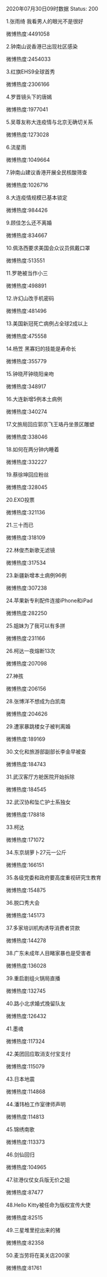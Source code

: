 2020年07月30日09时数据
Status: 200

1.张雨绮 我看男人的眼光不是很好

微博热度:4491058

2.钟南山说香港已出现社区感染

微博热度:2454033

3.红旗EHS9全球首秀

微博热度:2306166

4.罗晋镜头下的唐嫣

微博热度:1977041

5.吴尊友称大连疫情与北京无确切关系

微博热度:1273028

6.流星雨

微博热度:1049664

7.钟南山建议香港开展全民核酸筛查

微博热度:1026716

8.大连疫情规模已基本锁定

微博热度:984426

9.顾佳怎么还不离婚

微博热度:834667

10.佩洛西要求美国会众议员佩戴口罩

微博热度:513551

11.罗艳被当作小三

微博热度:498891

12.许幻山改手机密码

微博热度:481496

13.美国新冠死亡病例占全球2成以上

微博热度:475558

14.杨笠 黑寡妇的技能是寿命长

微博热度:355779

15.钟晓芹钟晓阳亲吻

微博热度:348917

16.大连新增5例本土病例

微博热度:340274

17.文旅局回应郭京飞王珞丹坐景区雕塑

微博热度:338046

18.如何在两分钟内睡着

微博热度:332227

19.蔡徐坤回应粉丝

微博热度:328045

20.EXO投票

微博热度:321136

21.三十而已

微博热度:318109

22.林俊杰新歌无滤镜

微博热度:317534

23.新疆新增本土病例96例

微博热度:307238

24.苹果新专利配件连接iPhone和iPad

微博热度:282250

25.姐妹为了我可以有多拼

微博热度:231166

26.柯达一夜熔断13次

微博热度:207098

27.神孩

微博热度:206156

28.张博洋不想成为白凯南

微博热度:204626

29.遭家暴跳楼女子被判离婚

微博热度:189169

30.文化和旅游部副部长李金早被查

微博热度:184743

31.武汉客厅方舱医院开始拆除

微博热度:184545

32.武汉协和坠亡护士系独女

微博热度:178818

33.柯达

微博热度:171072

34.东京胡萝卜27元一公斤

微博热度:166151

35.各级党委和政府要高度重视研究生教育

微博热度:154875

36.脱口秀大会

微博热度:145173

37.多家培训机构诱导消费者贷款

微博热度:144278

38.广东未成年人目睹家暴也是受害者

微博热度:136028

39.重启剧组火锅局直播

微博热度:132745

40.路小北求婚式挽留队友

微博热度:126432

41.墨魂

微博热度:117324

42.美团回应取消支付宝支付

微博热度:115079

43.日本地震

微博热度:114868

44.潘玮柏工作室律师声明

微博热度:114813

45.锦绣南歌

微博热度:113373

46.剑仙回归

微博热度:104965

47.驻港仪仗女兵版无价之姐

微博热度:87477

48.Hello Kitty被任命为版权宣传大使

微博热度:82515

49.三星堆里挖出来的猪

微博热度:82358

50.麦当劳将在美关店200家

微博热度:81761

